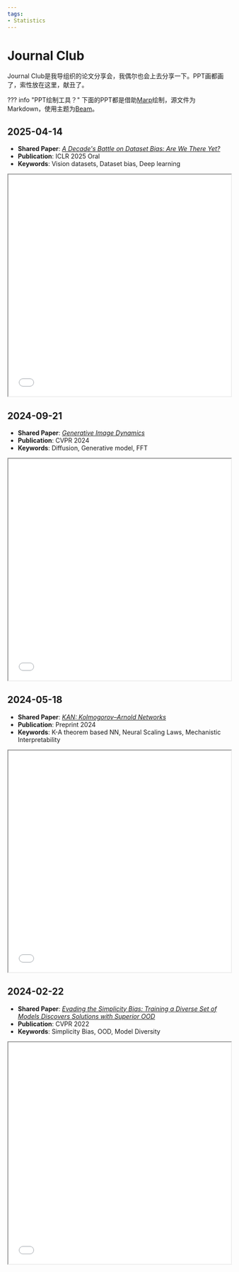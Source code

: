 ```yaml
---
tags:
- Statistics
---
```


# Journal Club

Journal Club是我导组织的论文分享会，我偶尔也会上去分享一下。PPT画都画了，索性放在这里，献丑了。

??? info "PPT绘制工具？"
    下面的PPT都是借助[Marp](https://marp.app/)绘制，源文件为Markdown，使用主题为[Beam](https://rnd195.github.io/marp-community-themes/theme/beam.html)。

## 2025-04-14

- **Shared Paper**: [*A Decade's Battle on Dataset Bias: Are We There Yet?*](https://arxiv.org/abs/2403.08632)
- **Publication**: ICLR 2025 Oral
- **Keywords**: Vision datasets, Dataset bias, Deep learning

<iframe width=100% height=500 src="../slides/2025-04-14_张杨_DatasetBias.html"></iframe>

## 2024-09-21

- **Shared Paper**: [*Generative Image Dynamics*](https://arxiv.org/abs/2309.07906)
- **Publication**: CVPR 2024
- **Keywords**: Diffusion, Generative model, FFT

<iframe width=100% height=500 src="../slides/2024-09-21_张杨_Generative_Image_Dynamics.html"></iframe>

## 2024-05-18

- **Shared Paper**: [*KAN: Kolmogorov–Arnold Networks*](https://arxiv.org/abs/2404.19756)
- **Publication**: Preprint 2024
- **Keywords**: K-A theorem based NN, Neural Scaling Laws, Mechanistic Interpretability

<iframe width=100% height=500 src="../slides/2024-05-18_张杨_kan.html"></iframe>

## 2024-02-22

- **Shared Paper**: [*Evading the Simplicity Bias: Training a Diverse Set of Models Discovers Solutions with Superior OOD*](https://arxiv.org/abs/2105.05612)
- **Publication**: CVPR 2022
- **Keywords**: Simplicity Bias, OOD, Model Diversity

<iframe width=100% height=500 src="../slides/2024-02-22_张杨_Evading_Simplicity_Bias.html"></iframe>
